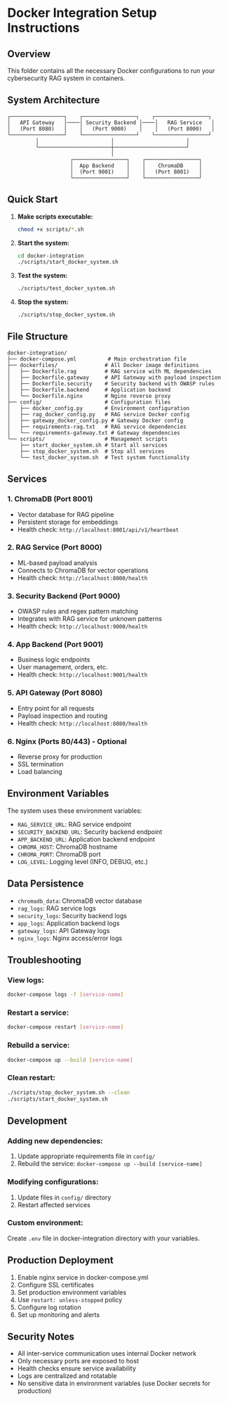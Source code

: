 # Docker Integration Setup Instructions

## Overview
This folder contains all the necessary Docker configurations to run your cybersecurity RAG system in containers.

## System Architecture
```
┌─────────────────┐    ┌─────────────────┐    ┌─────────────────┐
│   API Gateway   │────│ Security Backend │────│   RAG Service   │
│   (Port 8080)   │    │   (Port 9000)    │    │   (Port 8000)   │
└─────────────────┘    └─────────────────┘    └─────────────────┘
         │                       │                       │
         └───────────────────────┼───────────────────────┘
                                 │
                    ┌─────────────────┐    ┌─────────────────┐
                    │  App Backend    │    │    ChromaDB     │
                    │  (Port 9001)    │    │   (Port 8001)   │
                    └─────────────────┘    └─────────────────┘
```

## Quick Start

1. **Make scripts executable:**
   ```bash
   chmod +x scripts/*.sh
   ```

2. **Start the system:**
   ```bash
   cd docker-integration
   ./scripts/start_docker_system.sh
   ```

3. **Test the system:**
   ```bash
   ./scripts/test_docker_system.sh
   ```

4. **Stop the system:**
   ```bash
   ./scripts/stop_docker_system.sh
   ```

## File Structure
```
docker-integration/
├── docker-compose.yml          # Main orchestration file
├── dockerfiles/               # All Docker image definitions
│   ├── Dockerfile.rag         # RAG service with ML dependencies
│   ├── Dockerfile.gateway     # API Gateway with payload inspection
│   ├── Dockerfile.security    # Security backend with OWASP rules
│   ├── Dockerfile.backend     # Application backend
│   └── Dockerfile.nginx       # Nginx reverse proxy
├── config/                    # Configuration files
│   ├── docker_config.py       # Environment configuration
│   ├── rag_docker_config.py   # RAG service Docker config
│   ├── gateway_docker_config.py # Gateway Docker config
│   ├── requirements-rag.txt   # RAG service dependencies
│   └── requirements-gateway.txt # Gateway dependencies
└── scripts/                   # Management scripts
    ├── start_docker_system.sh # Start all services
    ├── stop_docker_system.sh  # Stop all services
    └── test_docker_system.sh  # Test system functionality
```

## Services

### 1. ChromaDB (Port 8001)
- Vector database for RAG pipeline
- Persistent storage for embeddings
- Health check: `http://localhost:8001/api/v1/heartbeat`

### 2. RAG Service (Port 8000)
- ML-based payload analysis
- Connects to ChromaDB for vector operations
- Health check: `http://localhost:8000/health`

### 3. Security Backend (Port 9000)
- OWASP rules and regex pattern matching
- Integrates with RAG service for unknown patterns
- Health check: `http://localhost:9000/health`

### 4. App Backend (Port 9001)
- Business logic endpoints
- User management, orders, etc.
- Health check: `http://localhost:9001/health`

### 5. API Gateway (Port 8080)
- Entry point for all requests
- Payload inspection and routing
- Health check: `http://localhost:8080/health`

### 6. Nginx (Ports 80/443) - Optional
- Reverse proxy for production
- SSL termination
- Load balancing

## Environment Variables

The system uses these environment variables:
- `RAG_SERVICE_URL`: RAG service endpoint
- `SECURITY_BACKEND_URL`: Security backend endpoint  
- `APP_BACKEND_URL`: Application backend endpoint
- `CHROMA_HOST`: ChromaDB hostname
- `CHROMA_PORT`: ChromaDB port
- `LOG_LEVEL`: Logging level (INFO, DEBUG, etc.)

## Data Persistence

- `chromadb_data`: ChromaDB vector database
- `rag_logs`: RAG service logs
- `security_logs`: Security backend logs
- `app_logs`: Application backend logs
- `gateway_logs`: API Gateway logs
- `nginx_logs`: Nginx access/error logs

## Troubleshooting

### View logs:
```bash
docker-compose logs -f [service-name]
```

### Restart a service:
```bash
docker-compose restart [service-name]
```

### Rebuild a service:
```bash
docker-compose up --build [service-name]
```

### Clean restart:
```bash
./scripts/stop_docker_system.sh --clean
./scripts/start_docker_system.sh
```

## Development

### Adding new dependencies:
1. Update appropriate requirements file in `config/`
2. Rebuild the service: `docker-compose up --build [service-name]`

### Modifying configurations:
1. Update files in `config/` directory
2. Restart affected services

### Custom environment:
Create `.env` file in docker-integration directory with your variables.

## Production Deployment

1. Enable nginx service in docker-compose.yml
2. Configure SSL certificates
3. Set production environment variables
4. Use `restart: unless-stopped` policy
5. Configure log rotation
6. Set up monitoring and alerts

## Security Notes

- All inter-service communication uses internal Docker network
- Only necessary ports are exposed to host
- Health checks ensure service availability
- Logs are centralized and rotatable
- No sensitive data in environment variables (use Docker secrets for production)